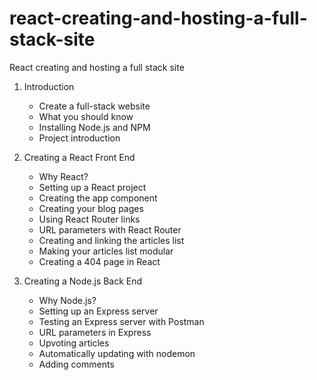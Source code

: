 # react-creating-and-hosting-a-full-stack-site

React creating and hosting a full stack site

1. Introduction

   - Create a full-stack website
   - What you should know
   - Installing Node.js and NPM
   - Project introduction

2. Creating a React Front End

   - Why React?
   - Setting up a React project
   - Creating the app component
   - Creating your blog pages
   - Using React Router links
   - URL parameters with React Router
   - Creating and linking the articles list
   - Making your articles list modular
   - Creating a 404 page in React

3. Creating a Node.js Back End
   - Why Node.js?
   - Setting up an Express server
   - Testing an Express server with Postman
   - URL parameters in Express
   - Upvoting articles
   - Automatically updating with nodemon
   - Adding comments
